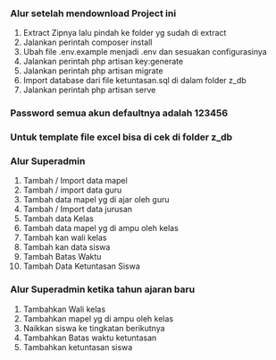 ### Alur setelah mendownload Project ini
1. Extract Zipnya lalu pindah ke folder yg sudah di extract
2. Jalankan perintah composer install
3. Ubah file .env.example menjadi .env dan sesuakan configurasinya
4. Jalankan perintah php artisan key:generate
5. Jalankan perintah php artisan migrate
6. Import database dari file ketuntasan.sql di dalam folder z_db
7. Jalankan perintah php artisan serve

### Password semua akun defaultnya adalah 123456

### Untuk template file excel bisa di cek di folder z_db


### Alur Superadmin

1. Tambah / Import data mapel
1. Tambah / import data guru
1. Tambah data mapel yg di ajar oleh guru
1. Tambah / Import data jurusan
1. Tambah data Kelas
1. Tambah data mapel yg di ampu oleh kelas
1. Tambah kan wali kelas
1. Tambah kan data siswa
1. Tambah Batas Waktu
1. Tambah Data Ketuntasan Siswa

### Alur Superadmin ketika tahun ajaran baru
1. Tambahkan Wali kelas
1. Tambahkan mapel yg di ampu oleh kelas
1. Naikkan siswa ke tingkatan berikutnya
1. Tambahkan Batas waktu ketuntasan
1. Tambahkan ketuntasan siswa

